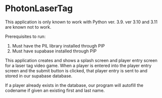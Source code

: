 # PhotonLaserTag
This application is only known to work with Python ver. 3.9. ver 3.10 and 3.11 are known not to work.


Prerequisites to run: 
1. Must have the PIL library installed through PIP
2. Must have supabase installed through PIP


This application creates and shows a splash screen and player entry screen for a laser tag video game. 
When a player is entered into the player entry screen and the submit button is clicked, 
that player entry is sent to and stored in our supabase database.

If a player already exists in the database, 
our program will autofill the codename if given an existing first and last name.

